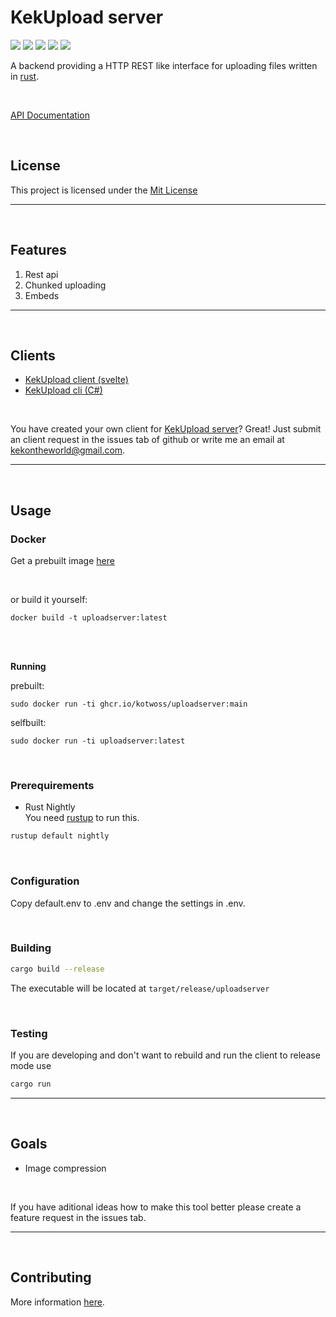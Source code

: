 # KekUpload server

![](https://tokei.rs/b1/github/KotwOSS/kekupload-server)
![](https://tokei.rs/b1/github/KotwOSS/kekupload-server?category=blanks)
![](https://tokei.rs/b1/github/KotwOSS/kekupload-server?category=code)
![](https://tokei.rs/b1/github/KotwOSS/kekupload-server?category=comments)
![](https://tokei.rs/b1/github/KotwOSS/kekupload-server?category=files)

A backend providing a HTTP REST like interface for uploading files written in [rust](https://www.rust-lang.org/).

<br>

[API Documentation](https://gamepowerx.com/kekupload-server/docs/api/)

<br>

## License
This project is licensed under the [Mit License](https://mit-license.org/)

<hr>
<br>

## Features
1. Rest api
2. Chunked uploading
3. Embeds

<hr>
<br>

## Clients
- [KekUpload client (svelte)](https://github.com/KotwOSS/kekupload-client)
- [KekUpload cli (C#)](https://github.com/CraftingDragon007/KekUploadCLIClient)

<br>

You have created your own client for [KekUpload server](https://oss.kotw.dev/kekupload-server)? Great! Just submit an client request in the issues tab of github or write me an email at [kekontheworld@gmail.com](mailto:kekontheworld@gmail.com).

<hr>
<br>

## Usage

### Docker
Get a prebuilt image [here](https://github.com/KotwOSS/uploadserver/pkgs/container/uploadserver)

<br>

or build it yourself:
```
docker build -t uploadserver:latest
```

<br>
<br>

**Running**

prebuilt:
```
sudo docker run -ti ghcr.io/kotwoss/uploadserver:main
```

selfbuilt:
```
sudo docker run -ti uploadserver:latest
```

<br>

### Prerequirements

- Rust Nightly <br>
You need [rustup](https://rustup.rs/) to run this.

```sh
rustup default nightly
```

<br>

### Configuration
Copy default.env to .env and change the settings in .env.

<br>

### Building
```sh
cargo build --release
```

The executable will be located at `target/release/uploadserver`

<br>

### Testing
If you are developing and don't want to rebuild and run the client to release mode use
```sh
cargo run
```

<hr>
<br>

## Goals

- Image compression

<br>

If you have aditional ideas how to make this tool better please create a feature request in the issues tab.

<hr>
<br>

## Contributing
More information [here](https://oss.kotw.dev/kekupload-server/CONTRIBUTE).
